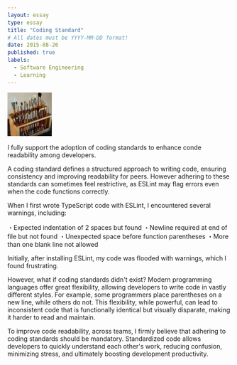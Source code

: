 ```yaml
---
layout: essay
type: essay
title: "Coding Standard"
# All dates must be YYYY-MM-DD format!
date: 2015-08-26
published: true
labels:
  - Software Engineering
  - Learning
---
```


<img width="100px" class="rounded float-start pe-4" src="../img/igniting/paintbrushes.jpg">

I fully support the adoption of coding standards to enhance conde readability among developers.

A coding standard defines a structured approach to writing code, ensuring consistency and improving readability for peers. However adhering to these standards can sometimes feel restrictive, as ESLint may flag errors even when the code functions correctly.

When I first wrote TypeScript code with ESLint, I encountered several warnings, including: 

・Expected indentation of 2 spaces but found
・Newline required at end of file but not found
・Unexpected space before function parentheses
・More than one blank line not allowed

Initially, after installing ESLint, my code was flooded with warnings, which I found frustrating.

However, what if coding standards didn't exist? Modern programming languages offer great flexibility, allowing developers to write code in vastly different styles. For example, some programmers place parentheses on a new line, while others do not. This flexibility, while powerful, can lead to inconsistent code that is functionally identical but visually disparate, making it harder to read and maintain.

To improve code readability, across teams, I firmly believe that adhering to coding standards should be mandatory. Standardized code allows developers to quickly understand each other's work, reducing confusion, minimizing stress, and ultimately boosting development productivity.
